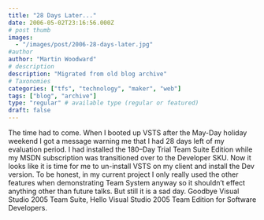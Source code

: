 ```yaml
---
title: "28 Days Later..."
date: 2006-05-02T23:16:56.000Z
# post thumb
images:
  - "/images/post/2006-28-days-later.jpg"
#author
author: "Martin Woodward"
# description
description: "Migrated from old blog archive"
# Taxonomies
categories: ["tfs", "technology", "maker", "web"]
tags: ["blog", "archive"]
type: "regular" # available type (regular or featured)
draft: false
---
```

[](http://www.woodwardweb.com/blog/28dayslater.png)[](http://www.woodwardweb.com/blog/28dayslater.png)The time had to come.  When I booted up VSTS after the May-Day holiday weekend I got a message warning me that I had 28 days left of my evaluation period.  I had installed the 180–Day Trial Team Suite Edition while my MSDN subscription was transitioned over to the Developer SKU.  Now it looks like it is time for me to un-install VSTS on my client and install the Dev version.  To be honest, in my current project I only really used the other features when demonstrating Team System anyway so it shouldn’t effect anything other than future talks.  But still it is a sad day.  Goodbye Visual Studio 2005 Team Suite, Hello Visual Studio 2005 Team Edition for Software Developers.